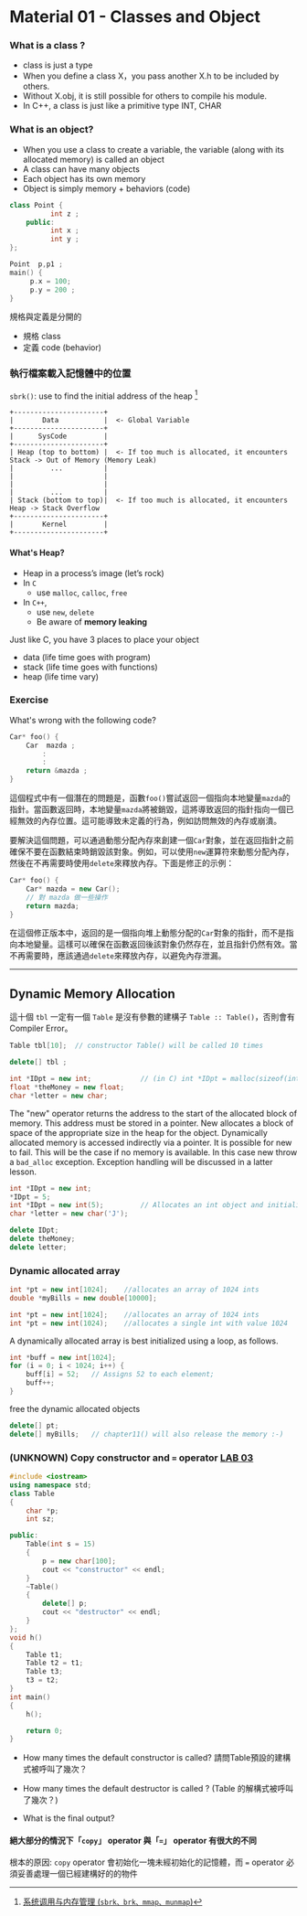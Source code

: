 # Material 01 - Classes and Object

### What is a class ?

- class is just a type
- When you define a class X，you pass another X.h to be included by others.
- Without X.obj, it is still possible for others to compile his module.
- In C++, a class is just like a primitive type INT, CHAR

### What is an object?

- When you use a class to create a variable, the variable (along with its allocated memory) is called an object
- A class can have many objects
- Each object has its own memory
- Object is simply memory + behaviors (code)

```cpp
class Point {
          int z ;
    public:
          int x ;
          int y ;
};

Point  p,p1 ;
main() {
     p.x = 100;
     p.y = 200 ;
}
```

規格與定義是分開的

- 規格 class
- 定義 code (behavior)

### 執行檔案載入記憶體中的位置

`sbrk()`: use to find the initial address of the heap [^1]

```
+----------------------+
|       Data           |  <- Global Variable
+----------------------+
|      SysCode         |
+----------------------+
| Heap (top to bottom) |  <- If too much is allocated, it encounters Stack -> Out of Memory (Memory Leak)
|         ...          |
|                      |
|                      |
|         ...          |
| Stack (bottom to top)|  <- If too much is allocated, it encounters Heap -> Stack Overflow
+----------------------+
|       Kernel         |
+----------------------+
```

#### What's Heap?

- Heap in a process’s image (let’s rock)
- In `C`
  - use `malloc`, `calloc`, `free`
- In `C++`,
  - use `new`, `delete`
  - Be aware of **memory leaking**

Just like C, you have 3 places to place your object

- data (life time goes with program)
- stack (life time goes with functions)
- heap (life time vary)

### Exercise

What's wrong with the following code?

```cpp
Car* foo() {
    Car  mazda ;
        :
        :
    return &mazda ;
}
```

這個程式中有一個潛在的問題是，函數`foo()`嘗試返回一個指向本地變量`mazda`的指針。當函數返回時，本地變量`mazda`將被銷毀，這將導致返回的指針指向一個已經無效的內存位置。這可能導致未定義的行為，例如訪問無效的內存或崩潰。

要解決這個問題，可以通過動態分配內存來創建一個`Car`對象，並在返回指針之前確保不要在函數結束時銷毀該對象。例如，可以使用`new`運算符來動態分配內存，然後在不再需要時使用`delete`來釋放內存。下面是修正的示例：

```cpp
Car* foo() {
    Car* mazda = new Car();
    // 對 mazda 做一些操作
    return mazda;
}
```

在這個修正版本中，返回的是一個指向堆上動態分配的`Car`對象的指針，而不是指向本地變量。這樣可以確保在函數返回後該對象仍然存在，並且指針仍然有效。當不再需要時，應該通過`delete`來釋放內存，以避免內存泄漏。

---

## Dynamic Memory Allocation

這十個 `tbl` 一定有一個 `Table` 是沒有參數的建構子 `Table :: Table()`，否則會有 Compiler Error。
```cpp
Table tbl[10];  // constructor Table() will be called 10 times

delete[] tbl ;
```

```cpp
int *IDpt = new int;            // (in C) int *IDpt = malloc(sizeof(int));
float *theMoney = new float; 
char *letter = new char; 
```

The "new" operator returns the address to the start of the allocated block of memory. This address must be stored in a pointer. New allocates a block of space of the appropriate size in the heap for the object. Dynamically allocated memory is accessed indirectly via a pointer. It is possible for new to fail. This will be the case if no memory is available. In this case new throw a `bad_alloc` exception. Exception handling will be discussed in a latter lesson. 


```cpp
int *IDpt = new int; 
*IDpt = 5;  
int *IDpt = new int(5);         // Allocates an int object and initializes it to value 5. 
char *letter = new char('J'); 
```

```cpp
delete IDpt; 
delete theMoney; 
delete letter; 
```


### Dynamic allocated array

```cpp
int *pt = new int[1024];    //allocates an array of 1024 ints
double *myBills = new double[10000];

int *pt = new int[1024];    //allocates an array of 1024 ints
int *pt = new int(1024);    //allocates a single int with value 1024 
```

A dynamically allocated array is best initialized using a loop, as follows. 

```cpp
int *buff = new int[1024]; 
for (i = 0; i < 1024; i++) { 
    buff[i] = 52; 	// Assigns 52 to each element; 
    buff++; 
}
```

free the dynamic allocated objects

```cpp
delete[] pt; 
delete[] myBills;   // chapter11() will also release the memory :-)  
```


### (UNKNOWN) Copy constructor and `=` operator [LAB 03](../../lab/01_classes_and_object/README.md#lab-03)

```cpp
#include <iostream>
using namespace std;
class Table
{
    char *p;
    int sz;

public:
    Table(int s = 15)
    {
        p = new char[100];
        cout << "constructor" << endl;
    }
    ~Table()
    {
        delete[] p;
        cout << "destructor" << endl;
    }
};
void h()
{
    Table t1;
    Table t2 = t1;
    Table t3;
    t3 = t2;
}
int main()
{
    h();

    return 0;
}
```

- How many times the default constructor is called? 請問Table預設的建構式被呼叫了幾次？

- How many times the default destructor is called ? (Table 的解構式被呼叫了幾次？)

- What is the final output?


#### 絕大部分的情況下「`copy`」 operator 與「`=`」 operator 有很大的不同

根本的原因: `copy` operator 會初始化一塊未經初始化的記憶體，而 `=` operator 必須妥善處理一個已經建構好的的物件



[^1]: [系统调用与内存管理 (`sbrk、brk、mmap、munmap`)](https://blog.csdn.net/Apollon_krj/article/details/54565768)
